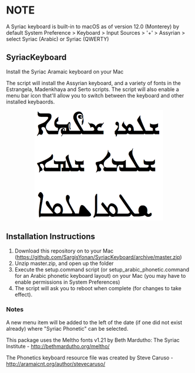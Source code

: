 # NOTE 
A Syriac keyboard is built-in to macOS as of version 12.0 (Monterey) by default
System Preference > Keyboard > Input Sources > '+' > Assyrian > select Syriac (Arabic) or Syriac (QWERTY)

## SyriacKeyboard
Install the Syriac Aramaic keyboard on your Mac

The script will install the Assyrian keyboard, and a variety of fonts in the Estrangela, Madenkhaya and Serto scripts. The script will also enable a menu bar icon that'll allow you to switch between the keyboard and other installed keybaords.

<p align="center">
<img width="350" height="300" src="https://github.com/SargisYonan/SyriacKeyboard/blob/master/syriac_fonts_examples.png">
</p>
  
## Installation Instructions
1. Download this repository on to your Mac (https://github.com/SargisYonan/SyriacKeyboard/archive/master.zip)
2. Unzip master.zip, and open up the folder 
3. Execute the setup.command script (or setup_arabic_phonetic.command for an Arabic phonetic keyboard layout) on your Mac (you may have to enable permissions in System Preferences)
4. The script will ask you to reboot when complete (for changes to take effect).

### Notes
A new menu item will be added to the left of the date (if one did not exist already) where "Syriac Phonetic" can be selected.

This package uses the Meltho fonts v1.21 by Beth Mardutho: The Syriac Institute - http://bethmardutho.org/meltho/

The Phonetics keyboard resource file was created by Steve Caruso - http://aramaicnt.org/author/stevecaruso/

